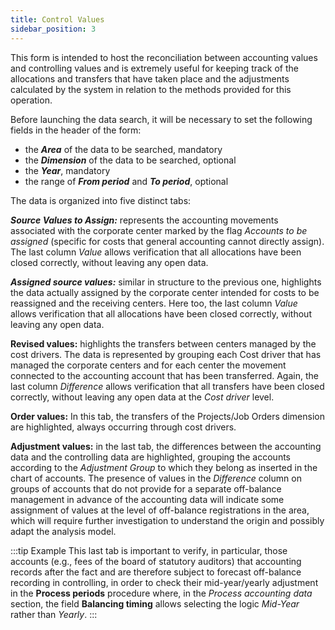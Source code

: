 ```yaml
---
title: Control Values 
sidebar_position: 3
---
```


This form is intended to host the reconciliation between accounting values and controlling values and is extremely useful for keeping track of the allocations and transfers that have taken place and the adjustments calculated by the system in relation to the methods provided for this operation.

Before launching the data search, it will be necessary to set the following fields in the header of the form:
- the ***Area*** of the data to be searched, mandatory 
- the ***Dimension*** of the data to be searched, optional 
- the ***Year***, mandatory 
- the range of ***From period*** and ***To period***, optional 


The data is organized into five distinct tabs:

***Source Values  to Assign:*** represents the accounting movements associated with the corporate center marked by the flag *Accounts to be assigned* (specific for costs that general accounting cannot directly assign). The last column *Value* allows verification that all allocations have been closed correctly, without leaving any open data.

***Assigned source values:*** similar in structure to the previous one, highlights the data actually assigned by the corporate center intended for costs to be reassigned and the receiving centers. Here too, the last column *Value* allows verification that all allocations have been closed correctly, without leaving any open data.

**Revised values:** highlights the transfers between centers managed by the cost drivers. The data is represented by grouping each Cost driver that has managed the corporate centers and for each center the movement connected to the accounting account that has been transferred. Again, the last column *Difference* allows verification that all transfers have been closed correctly, without leaving any open data at the *Cost driver* level.

**Order values:** In this tab, the transfers of the Projects/Job Orders dimension are highlighted, always occurring through cost drivers.

**Adjustment values:** in the last tab, the differences between the accounting data and the controlling data are highlighted, grouping the accounts according to the *Adjustment Group* to which they belong as inserted in the chart of accounts. The presence of values in the *Difference* column on groups of accounts that do not provide for a separate off-balance management in advance of the accounting data will indicate some assignment of values at the level of off-balance registrations in the area, which will require further investigation to understand the origin and possibly adapt the analysis model.

:::tip Example 
This last tab is important to verify, in particular, those accounts (e.g., fees of the board of statutory auditors) that accounting records after the fact and are therefore subject to forecast off-balance recording in controlling, in order to check their mid-year/yearly adjustment in the **Process periods** procedure where, in the *Process accounting data* section, the field **Balancing timing** allows selecting the logic *Mid-Year* rather than *Yearly*.
:::